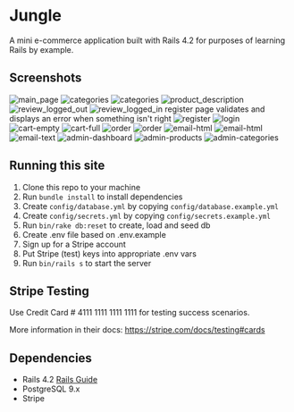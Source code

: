 # Jungle

A mini e-commerce application built with Rails 4.2 for purposes of learning Rails by example.

## Screenshots

![main_page](/screenshots/main.png)
![categories](/screenshots/category.png)
![categories](/screenshots/category2.png)
![product_description](/screenshots/product-description.png)
![review_logged_out](/screenshots/review-logged-out.png)
![review_logged_in](/screenshots/review-logged-in.png)
register page validates and displays an error when something isn't right
![register](/screenshots/register-w-error.png)
![login](/screenshots/login.png)
![cart-empty](/screenshots/cart-empty.png)
![cart-full](/screenshots/cart-full.png)
![order](/screenshots/order.png)
![order](/screenshots/order2.png)
![email-html](/screenshots/email_html.png)
![email-html](/screenshots/email_html2.png)
![email-text](/screenshots/email_text.png)
![admin-dashboard](/screenshots/admin-dashboard.png)
![admin-products](/screenshots/admin-products.png)
![admin-categories](/screenshots/admin-categories.png)

## Running this site

1. Clone this repo to your machine
2. Run `bundle install` to install dependencies
3. Create `config/database.yml` by copying `config/database.example.yml`
4. Create `config/secrets.yml` by copying `config/secrets.example.yml`
5. Run `bin/rake db:reset` to create, load and seed db
6. Create .env file based on .env.example
7. Sign up for a Stripe account
8. Put Stripe (test) keys into appropriate .env vars
9. Run `bin/rails s` to start the server

## Stripe Testing

Use Credit Card # 4111 1111 1111 1111 for testing success scenarios.

More information in their docs: <https://stripe.com/docs/testing#cards>

## Dependencies

* Rails 4.2 [Rails Guide](http://guides.rubyonrails.org/v4.2/)
* PostgreSQL 9.x
* Stripe
